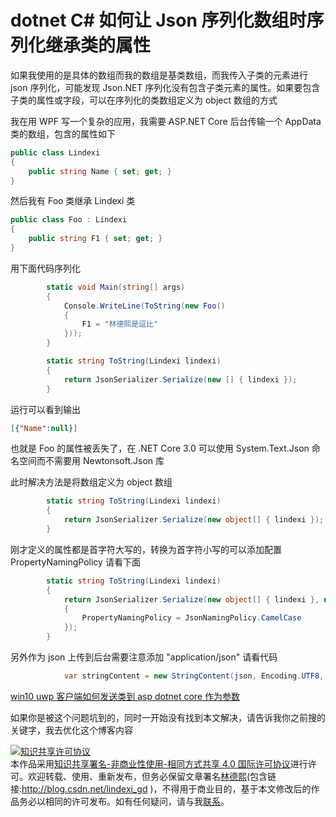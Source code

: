 
# dotnet C# 如何让 Json 序列化数组时序列化继承类的属性

如果我使用的是具体的数组而我的数组是基类数组，而我传入子类的元素进行 json 序列化，可能发现 Json.NET 序列化没有包含子类元素的属性。如果要包含子类的属性或字段，可以在序列化的类数组定义为 object 数组的方式

<!--more-->


<!-- CreateTime:2020/2/21 19:05:02 -->

<!-- 发布 -->

我在用 WPF 写一个复杂的应用，我需要 ASP.NET Core 后台传输一个 AppData 类的数组，包含的属性如下

```csharp
public class Lindexi
{
	public string Name { set; get; }
}
```

然后我有 Foo 类继承 Lindexi 类


```csharp
public class Foo : Lindexi
{
	public string F1 { set; get; }
}
```

用下面代码序列化

```csharp
        static void Main(string[] args)
        {
            Console.WriteLine(ToString(new Foo()
            {
                F1 = "林德熙是逗比"
            }));
        }

        static string ToString(Lindexi lindexi)
        {
            return JsonSerializer.Serialize(new [] { lindexi });
        }
```

运行可以看到输出

```json
[{"Name":null}]
```

也就是 Foo 的属性被丢失了，在 .NET Core 3.0 可以使用 System.Text.Json 命名空间而不需要用 Newtonsoft.Json 库

此时解决方法是将数组定义为 object 数组

```csharp
        static string ToString(Lindexi lindexi)
        {
            return JsonSerializer.Serialize(new object[] { lindexi });
        }
```

刚才定义的属性都是首字符大写的，转换为首字符小写的可以添加配置 PropertyNamingPolicy 请看下面

```csharp
        static string ToString(Lindexi lindexi)
        {
            return JsonSerializer.Serialize(new object[] { lindexi }, new JsonSerializerOptions()
            {
                PropertyNamingPolicy = JsonNamingPolicy.CamelCase
            });
        }
```

另外作为 json 上传到后台需要注意添加 "application/json" 请看代码

```csharp
            var stringContent = new StringContent(json, Encoding.UTF8, "application/json");
```

[win10 uwp 客户端如何发送类到 asp dotnet core 作为参数](https://blog.lindexi.com/post/win10-uwp-%E5%AE%A2%E6%88%B7%E7%AB%AF%E5%A6%82%E4%BD%95%E5%8F%91%E9%80%81%E7%B1%BB%E5%88%B0-asp-dotnet-core-%E4%BD%9C%E4%B8%BA%E5%8F%82%E6%95%B0.html )

如果你是被这个问题坑到的，同时一开始没有找到本文解决，请告诉我你之前搜的关键字，我去优化这个博客内容





<a rel="license" href="http://creativecommons.org/licenses/by-nc-sa/4.0/"><img alt="知识共享许可协议" style="border-width:0" src="https://licensebuttons.net/l/by-nc-sa/4.0/88x31.png" /></a><br />本作品采用<a rel="license" href="http://creativecommons.org/licenses/by-nc-sa/4.0/">知识共享署名-非商业性使用-相同方式共享 4.0 国际许可协议</a>进行许可。欢迎转载、使用、重新发布，但务必保留文章署名[林德熙](http://blog.csdn.net/lindexi_gd)(包含链接:http://blog.csdn.net/lindexi_gd )，不得用于商业目的，基于本文修改后的作品务必以相同的许可发布。如有任何疑问，请与我[联系](mailto:lindexi_gd@163.com)。
